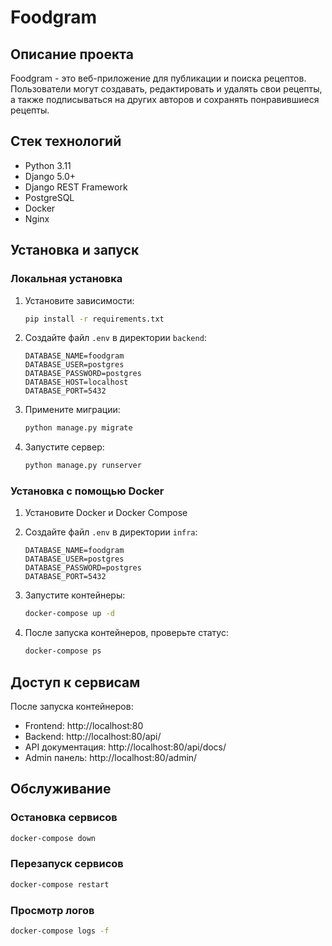 # Foodgram

## Описание проекта

Foodgram - это веб-приложение для публикации и поиска рецептов. Пользователи могут создавать, редактировать и удалять свои рецепты, а также подписываться на других авторов и сохранять понравившиеся рецепты.

## Стек технологий

- Python 3.11
- Django 5.0+
- Django REST Framework
- PostgreSQL
- Docker
- Nginx

## Установка и запуск

### Локальная установка

1. Установите зависимости:
   ```bash
   pip install -r requirements.txt
   ```

2. Создайте файл `.env` в директории `backend`:
   ```
   DATABASE_NAME=foodgram
   DATABASE_USER=postgres
   DATABASE_PASSWORD=postgres
   DATABASE_HOST=localhost
   DATABASE_PORT=5432
   ```

3. Примените миграции:
   ```bash
   python manage.py migrate
   ```

4. Запустите сервер:
   ```bash
   python manage.py runserver
   ```

### Установка с помощью Docker

1. Установите Docker и Docker Compose

2. Создайте файл `.env` в директории `infra`:
   ```
   DATABASE_NAME=foodgram
   DATABASE_USER=postgres
   DATABASE_PASSWORD=postgres
   DATABASE_PORT=5432
   ```

3. Запустите контейнеры:
   ```bash
   docker-compose up -d
   ```

4. После запуска контейнеров, проверьте статус:
   ```bash
   docker-compose ps
   ```
   
## Доступ к сервисам

После запуска контейнеров:
- Frontend: http://localhost:80
- Backend: http://localhost:80/api/
- API документация: http://localhost:80/api/docs/
- Admin панель: http://localhost:80/admin/

## Обслуживание

### Остановка сервисов

```bash
docker-compose down
```

### Перезапуск сервисов

```bash
docker-compose restart
```

### Просмотр логов

```bash
docker-compose logs -f
```
